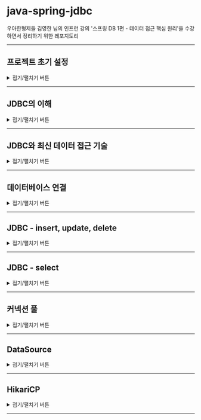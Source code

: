 # java-spring-jdbc

우아한형제들 김영한 님의 인프런 강의 '스프링 DB 1편 - 데이터 접근 핵심 원리'을 수강하면서 정리하기 위한 레포지토리

---

## 프로젝트 초기 설정

<details>
<summary>접기/펼치기 버튼</summary>
<div markdown="1">

### start.spring.io
![START_SPRING_IO.png](img/START_SPRING_IO.png)
아래의 설정 후 Generate를 클릭 > 압축파일 받아짐 > 풀기 > 인텔리제이에서 해당 폴더의 build.gradle 선택해서 프로젝트 빌드
- Project : Gradle Project
- Language: java
- Spring Boot : 2.6.6 (뒤에 괄호가 붙지 않은 가장 최신 버전을 사용)
- Project Metadata
  - Group
  - Artifact, Name
  - Package name : 자동적으로 `Group.Name`으로 작성됨
  - Packaging : Jar
  - Java : 11

### Dependencies
- Lombok
- JDBC API
- H2 Database : Driver Manager

### build.gradle 설정
```groovy
//테스트에서 lombok 사용
testCompileOnly 'org.projectlombok:lombok'
testAnnotationProcessor 'org.projectlombok:lombok'
```
- Dependencies에 추가 (테스트 코드에서 Logger 사용 목적)
- 인텔리제이 우측 상단의 gradle > Reload All Gradle Projects

### H2 데이터베이스 설치
![ExternalLibraries.png](img/ExternalLibraries.png)
![SPRING_BOOT_DEPENDENCY_H2.png](img/SPRING_BOOT_DEPENDENCY_H2.png)

- [h2 홈페이지](https://www.h2database.com/html/main.html) > All Downloads > Archive Downloads
- 스프링부트에서 지원하는 버전을 확인하고 적절한 버전을 사용
  - 2022.04.12 기준으로 스프링부트에서 지원하는 버전은 1.4.200 [[링크](https://docs.spring.io/spring-boot/docs/current/reference/html/dependency-versions.html#appendix.dependency-versions)]
    - 확인방법 : [Spring 공식 페이지](https://spring.io/) - Projects - [Spring Boot](https://spring.io/projects/spring-boot) - Learn - 현재 버전의 [Reference Doc](https://docs.spring.io/spring-boot/docs/current/reference/html/) > [Dependency Versions](https://docs.spring.io/spring-boot/docs/current/reference/html/dependency-versions.html#appendix.dependency-versions)

### H2 데이터베이스 실행
![RUN_H2_IN_TERMINAL.jpg](img/RUN_H2_IN_TERMINAL.jpg)
![JDBC_URL_BEFORE_MVDB_CREATED.png](img/JDBC_URL_BEFORE_MVDB_CREATED.png)
![mvdb_created.jpg](img/mvdb_created.jpg)
![JDBC_URL_AFTER_MVDB_CREATED.png](img/JDBC_URL_AFTER_MVDB_CREATED.png)
- 압축을 풀고, `h2>bin` 폴더에 들어간다.
- h2 실행 쉘 스크립트를 실행한다.
  - windows : `.\h2.bat`을 입력하여 실행
  - mac/linux : `chmod 755 h2.sh` 입력하여 권한 부여 후,  `.\h2.sh`을 입력하여 실행
- 주소창의 경로를 `localhost:8082/...` 로 변경하여 접속
- JDBC URL에 `jdbc:h2/~/java-spring-jdbc` 입력하여 연결하면 로컬드라이브에서 `~/java-spring-jdbc.mv.db` 생성됨
  - 여기서 지정한 url로 최초 접속하면 로컬드라이브의 해당 경로의 파일을 생성하고 접근
  - 이후부터는 파일에 직접 접근
- 이후에는 DB 접속시 `jdbc:h2:tcp://localhost/~/java-spring-jdbc`를 통해 접근함.
  - 이후부터는 이 URL로 접근함.

### 테이블 생성
```sql
DROP TABLE member if exists cascade;

CREATE TABLE member (
  member_id varchar(10),
  money integer not null default 0,
  primary key (member_id)
);

insert into member(member_id, money) values('hi1', 10000);
insert into member(member_id, money) values('hi2', 20000);
```
![AFTER_CREATE_TABLE.png](img/AFTER_CREATE_TABLE.png)
- drop table ...
  - DROP TABLE 테이블명 : 테이블 제거
  - if exists : 해당 테이블이 없어도 오류를 내지 않고, 알림 메시지만 보duwna
  - CASCADE : 해당 테이블과 의존성 관계가 있는 모든 객체들도 함께 삭제한다. 물론, 삭제될 다른 객제와 관계된 또 다른 객체들도 함께 삭제
- 테이블 생성 DDL
- 원활한 테스트를 위해 사용자 2명 초기 추가

</div>
</details>

---

## JDBC의 이해

<details>
<summary>접기/펼치기 버튼</summary>
<div markdown="1">

### JDBC(Java Database Connectivity)

![JDBC.png](img/JDBC.png)

DBMS 종류에 관계 없이, Java에서 표준화된 사용방법으로 DBMS에 접속할 수 있도록 하는 Java API

### 기존?
- 어플리케이션 서버 측에서, 수동으로 DB측에 커넥션을 연결하고, SQL을 전달하고, 응답결과를 받아오는 로직을 전부 처리해야했음.
- DBMS마다 이 사용방식이 달랐음.

### JDBC 표준 인터페이스
java는 개발자들이 편리하게 데이터베이스에 접근할 수 있도록 표준 인터페이스를 정의함.
각각의 DB 벤더측에서 제공하는 Jdbc Driver는 다음 인터페이스들을 구현한다.
- `java.sql.Connection` : DBMS 연결
- `java.sql.Statement` : SQL을 담은 내용
- `java.sql.ResultSet` : SQL 요청 응답

### JDBC Driver (벤더별 JDBC 표준 API 구현체)
- JDBC 표준 인터페이스를 각각의 DB 벤더측에서 구현해서 라이브러리를 통해 제공함
- 애플리케이션 서버 측에서, 필요한 JDBC Driver를 라이브러리로 등록해둠

### DriveManager (JDBC Drive 관리)
라이브러리에 등록된 여러 DB 드라이버들을 관리하고, 커넥션을 요청하여 획득하는 기능을 제공
- 라이브러리에 등록된 JDBC 드라이버 목록을 자동으로 인식
- URL, 사용자명, 비밀번호 등 접속에 필요한 추가적인 정보
- URL 정보를 확인하여 DriveManager가 처리할 수 있는 요청인지 확인
  - 처리할 수 없으면 다음 드라이버로 순서가 넘어감.

### 동작 원리
- 어플리케이션 로직에서 DriveManager측에 `getConnection()`을 호출하여 커넥션을 요청함.
- 등록된 라이브러리 중 조건에 맞는 드라이버를 찾아 커넥션을 요청, DBMS에 커넥션을 연결
- SQL을 Statement에 담고, 전달
- ResultSet에 응답 데이터를 가져옴


### 의의
- DBMS측과의 커넥션 생성, 데이터 질의/응답 로직을 JDBC 인터페이스를 사용하여 편리하게 하기 위함
- 사용자는 JDBC 표준 인터페이스를 사용할 줄 알기만 하면 된다. 물론 각각의 SQL은 DB마다 사용법이 다른 부분이 있음.
  - ANSI SQL이라는 표준이 있지만, 일반적인 부분만 공통화 했기 때문에 한계가 존재

</div>
</details>

---

## JDBC와 최신 데이터 접근 기술

<details>
<summary>접기/펼치기 버튼</summary>
<div markdown="1">

1. JDBC 직접 사용
   - 애플리케이션 로직 - JDBC 인터페이스를 통해 SQL을 DB에 전달
   - 
2. SQL Mapper 사용
   - 애플리케이션 로직 - SQL을 SQL Mapper에 전달(다양한 편의 제공) - JDBC를 통해 SQL을 DB에 전달
   - 장점 : JDBC의 반복 코드 제거, SQL 응답 결과를 객체로 편리하게 변환
   - 단점 : 개발자가 SQL을 직접 작성해야함...

3. ORM 기술
   - 애플리케이션 로직 - 객체를 JPA에 전달(JPA 구현체) - JDBC를 통해 SQL을 DB에 전달
   - 객체를 RDBMS의 테이블과 매핑
   - 단점 : 사전에 학습해야할 것이 매우 많음. (OOP, RDBMS)

### 결론
- 어떤 기술을 택하든 내부적으로 JDBC를 사용
- JDBC를 직접 사용하지 않더라도 내부적으로 기본원리를 알아두어야 한다.

</div>
</details>

---

## 데이터베이스 연결

<details>
<summary>접기/펼치기 버튼</summary>
<div markdown="1">

### 커넥션 획득(DriverManager)
```java
Connection connection = DriverManager.getConnection(URL, USERNAME, PASSWORD);
```
- 등록된 라이브러리 중 조건에 맞는 드라이버를 찾아 커넥션을 요청, DBMS에 커넥션을 연결

### 커넥션(Connection)
- JDBC 표준 인터페이스 : `java.sql.Connection`
- 각 벤더별로 구현
  - 예) H2 데이터베이스 : org.h2.jdbc.JdbcConnection

</div>
</details>

---

## JDBC - insert, update, delete

<details>
<summary>접기/펼치기 버튼</summary>
<div markdown="1">

```java

    public Member save(Member member) throws SQLException {
        String sql = "INSERT INTO MEMBER (member_id, money)\n" +
                "values (?, ?)";

        Connection conn = null;
        PreparedStatement pstmt = null;

        try {
            conn = getConnection();
            pstmt = conn.prepareStatement(sql);
            pstmt.setString(1, member.getMemberId());
            pstmt.setInt(2, member.getMoney());
            pstmt.executeUpdate();
            return member;
        } catch (SQLException e) {
            log.error("db error : {}", e);
            throw e;
        } finally {
            close(conn, pstmt, null);
        }
    }
```

### SQL
- 데이터베이스에 전달할 SQL
  - Preparestatement로 넘길 때, 넘길 인자들은 `?`로 표현

### PrepareStatement
Statement의 하위 클래스. `?`를 통한 바인딩을 가능하게 한다. SQL Injection을 방지하기 위해서는 PrepareStatement를 써야함.
- `con.prepareStatement(sql)` : DB에 전달할 SQL 및 파라미터로 전달할 데이터들을 준비
  - `sql`
  - `pstmt.setString(1, member.getMemberId())` : 첫번째 `?`에 값 지정  
  - `pstmt.setInt(1, member.getMoney())` : 두번째 `?`에 값 지정.
- `pstmt.executeUpdate()` : statement를 통해 준비된 SQL을 커넥션을 통해 실제 DB에 전달하여 데이터를 조작
  - DB의 데이터를 조작하는 INSERT, DELETE, UPDATE문은 `executeUpdate()`를 호출
  - executeUpdate는 실제 반영된 DB row 수를 반환

### 리소스 정리
- ResultSet 반환 -> Statement 반환 -> Connection 반환

</div>
</details>

---

## JDBC - select

<details>
<summary>접기/펼치기 버튼</summary>
<div markdown="1">

```java
    public Member findById(String memberId) throws SQLException {
        String sql = "SELECT member_id, money\n" +
                "FROM member\n" +
                "WHERE member_id = ?";

        Connection conn = null;
        PreparedStatement pstmt = null;
        ResultSet rs = null;

        try {
            conn = getConnection();
            pstmt = conn.prepareStatement(sql);
            pstmt.setString(1, memberId);
            rs = pstmt.executeQuery();

            if (rs.next()) {
                return Member.builder()
                        .memberId(rs.getString("member_id"))
                        .money(rs.getInt("money"))
                        .build();
            } else {
                throw new NoSuchElementException(
                        String.format("Member Not Found : memberId= %s", memberId)
                );
            }
        } catch (SQLException e) {
            log.error("db error : {}", e);
            throw e;
        } finally {
            close(conn, pstmt, rs);
        }
    }
```
- DB에서 데이터를 조회하는 SELECT문의 결과는 `pstmt.executeQuerey()` 메서드를 통해 얻어온다.
  - 이 메서드의 반환 타입은 ResultSet이다.

### ResultSet 
![Result_Cursor.jpg](img/ResultSet_Cursor.jpg)
- `rs.next()` : ResultSet의 커서를 다음으로 이동시키고 결과를 가져온 뒤, 결과가 존재하면 true, false를 반환
    - ResultSet의 커서는 최초에 어떤 데이터도 가리키고 있지 않아서, 첫번째 결과부터 받아오려면 `rs.next()`로 커서를 옮겨야한다.
- 결과가 단건이면 if문으로 감싸 처리하고, 여러건이면 while문으로 처리한다.

</div>
</details>

---

## 커넥션 풀

<details>
<summary>접기/펼치기 버튼</summary>
<div markdown="1">

### 기존 : 커넥션을 매번 획득
- 매 요청마다 커넥션을 얻어옴
  - TCP/IP 커넥션 - DB 연결정보 전달 - DB내부 인증 및 DB 세션 생성 - 커넥션 생성 - 커넥션 반환
- 매번 커넥션을 새로 만들고 버리는 것은 과정도 복잡하고 시간비용이 발생함
  - 사용자 응답속도에 악영향을 주게됨. 사용자 입장에서는 안 좋은 경험.

### 커넥션 풀의 도입
- 애플리케이션을 로딩하는 시점에 필요한 만큼 커넥션을 미리 확보해서 풀에 보관
  - 보통은 10개정도 사용하고, 서비스 특징/서버 스펙/DB 서버 스펙에 따라 적절한 성능테스트를 거쳐 조절함.
- 애플리케이션 서버 측에서 커넥션 풀을 준비해두고, 요청이 올 때 가져다 쓰게 함
- 커넥션을 사용하고 나면, 커넥션을 종료시키지 않고 다시 커넥션 풀에 반환
- 보통 커넥션 풀은 직접 구현하지 않고 오픈소스 툴을 사용하는데 대표적인 커넥션 풀 오픈소스로는 `HikariCP`가 있음.
  - SpringBoot 2.0 부터는 기본 커넥션 풀로 hikariCP를 제공함

</div>
</details>

---

## DataSource

<details>
<summary>접기/펼치기 버튼</summary>
<div markdown="1">

### 커넥션을 얻어오는 다양한 방법
- DriveManager를 통해 커넥션을 얻어오기(매번 요청할 때마다 새로운 커넥션을 생성하여 반환)
- DBCP2 커넥션풀(풀에서 조회), HikariCP 커넥션풀(풀에서 조회), ...

### 커넥션을 얻어오는 방법을 추상화
- 커넥션을 얻어오는 방법을 DataSource 계층에서 추상화
  - DriveManager는 `DataSource`를 구현하지 않음. 대신 `DriveManagerDataSource`가 이를 구현하였다.
- 실제 애플리케이션 로직에서는 DataSource 인터페이스를 통해 `getConnection()`을 얻어옴
- 커넥션을 획득하는 역할을 담당하는 계층을 둠
- 이제 애플리케이션 계층에서는 DataSource를 인터페이스에만 의존하면 됨. 실제 구현체(커넥션을 얻어오는 방법)가 달라져도 애플리케이션 로직은 변경하지 않아도 된다.

### 설정과 사용의 분리
- DataSource 구현체에서 설정정보를 가지고 있음.
- 실제 커넥션을 얻어오는 애플리케이션 로직에서는 매번 설정 정보를 전달하지 않아도 됨. Repository 계층에서는 DataSource만 의존하고 설정정보를 몰라도 된다.
- 객체를 설정하는 부분과, 사용하는 부분을 좀 더 명확하게 분리할 수 있음.

</div>
</details>

---

## HikariCP

<details>
<summary>접기/펼치기 버튼</summary>
<div markdown="1">

- DataSource의 구현체. 커넥션 풀에 커넥션을 채워둠.
- 싱글스레드를 통해, 커넥션풀에서 커넥션을 생성하는 작업은 실행 속도에 영향을 줄 수 있음.
- 별도의 스레드에서 커넥션을 생성하는 작업을 수행하도록 함.

</div>
</details>

---